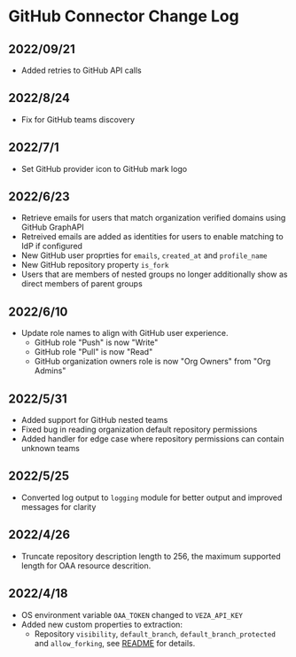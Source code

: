 # GitHub Connector Change Log

## 2022/09/21
* Added retries to GitHub API calls

## 2022/8/24
* Fix for GitHub teams discovery

## 2022/7/1
* Set GitHub provider icon to GitHub mark logo

## 2022/6/23
* Retrieve emails for users that match organization verified domains using GitHub GraphAPI
* Retreived emails are added as identities for users to enable matching to IdP if configured
* New GitHub user proprties for `emails`, `created_at` and `profile_name`
* New GitHub repository property `is_fork`
* Users that are members of nested groups no longer additionally show as direct members of parent groups

## 2022/6/10
* Update role names to align with GitHub user experience.
  * GitHub role "Push" is now "Write"
  * GitHub role "Pull" is now "Read"
  * GitHub organization owners role is now "Org Owners" from "Org Admins"

## 2022/5/31
* Added support for GitHub nested teams
* Fixed bug in reading organization default repository permissions
* Added handler for edge case where repository permissions can contain unknown teams

## 2022/5/25
* Converted log output to `logging` module for better output and improved messages for clarity

## 2022/4/26
* Truncate repository description length to 256, the maximum supported length for OAA resource descrition.

## 2022/4/18
* OS environment variable `OAA_TOKEN` changed to `VEZA_API_KEY`
* Added new custom properties to extraction:
  - Repository `visibility`, `default_branch`, `default_branch_protected` and `allow_forking`, see [README](README.md) for details.
